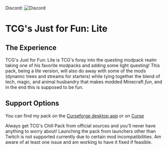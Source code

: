 Discord: ![Discord](https://img.shields.io/discord/819401259790368798)  

# TCG's Just for Fun: Lite  
## The Experience  
TCG's Just for Fun: Lite is TCG's foray into the questing modpack realm taking one of his favorite modpacks and adding some light questing! This pack, being a lite version, will also do away with some of the mods (dynamic trees and streams for starters) while tying together the blend of tech, magic, and animal husbandry that makes modded Minecraft *fun*, and in the end this is supposed to be fun. 

## Support Options  
You can find my pack on the [Curseforge desktop app](http://www.curseforge.com/) or on [Curse](https://www.curseforge.com/minecraft/modpacks/tcgs-chill-pack)  

Always get TCG's Chill Pack from official sources and you'll never have anything to worry about! Launching the pack from launchers other than Twitch is not supported currently due to certain mod incompatibilities.  Am aware of at least one issue and am working to have it fixed if feasible.

